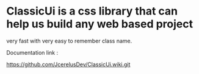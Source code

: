 # ClassicUi is a css library that can help us build any web based project
very fast with very easy to remember class name.

Documentation link :

https://github.com/JcerelusDev/ClassicUi.wiki.git

